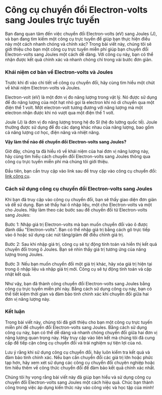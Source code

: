 Công cụ chuyển đổi Electron-volts sang Joules trực tuyến
========================================================

Bạn đang quan tâm đến việc chuyển đổi Electron-volts (eV) sang Joules (J), và bạn đang tìm kiếm một công cụ trực tuyến để giúp bạn thực hiện điều này một cách nhanh chóng và chính xác? Trong bài viết này, chúng tôi sẽ giới thiệu cho bạn một công cụ trực tuyến miễn phí giúp bạn chuyển đổi Electron-volts sang Joules một cách dễ dàng. Với công cụ này, bạn có thể nhận được kết quả chính xác và nhanh chóng chỉ trong vài bước đơn giản.

### Khái niệm cơ bản về Electron-volts và Joules

Trước khi đi vào chi tiết về công cụ chuyển đổi, hãy cùng tìm hiểu một chút về khái niệm Electron-volts và Joules.

Electron-volt (eV) là một đơn vị đo năng lượng trong vật lý. Nó được sử dụng để đo năng lượng của một hạt nhỏ gọi là electron khi nó di chuyển qua một điện thế 1 volt. Một electron-volt tương đương với năng lượng mà một electron nhận được khi nó vượt qua một điện thế 1 volt.

Joule (J) là đơn vị đo năng lượng trong hệ đo SI (hệ đo lường quốc tế). Joule thường được sử dụng để đo các dạng khác nhau của năng lượng, bao gồm cả năng lượng cơ học, điện năng và nhiệt năng.

**Vậy làm thế nào để chuyển đổi Electron-volts sang Joules?**

Giờ đây, chúng ta đã hiểu rõ về khái niệm của hai đơn vị năng lượng này, hãy cùng tìm hiểu cách chuyển đổi Electron-volts sang Joules thông qua công cụ trực tuyến miễn phí mà chúng tôi giới thiệu.

Đầu tiên, bạn cần truy cập vào link sau để truy cập vào công cụ chuyển đổi: [link công cụ](https://www.onlinecalculatorsfree.com/vi/convert/electron-volts-to-joules.html).

### Cách sử dụng công cụ chuyển đổi Electron-volts sang Joules

Khi bạn đã truy cập vào công cụ chuyển đổi, bạn sẽ thấy giao diện đơn giản và dễ sử dụng. Bạn sẽ thấy hai ô nhập liệu, một cho Electron-volts và một cho Joules. Hãy làm theo các bước sau để chuyển đổi từ Electron-volts sang Joules:

Bước 1: Nhập giá trị Electron-volts mà bạn muốn chuyển đổi vào ô được đánh dấu "Electron-volts". Bạn có thể nhập giá trị bằng cách gõ trực tiếp vào ô hoặc sử dụng các nút tăng/giảm để điều chỉnh giá trị.

Bước 2: Sau khi nhập giá trị, công cụ sẽ tự động tính toán và hiển thị kết quả chuyển đổi trong ô Joules. Bạn sẽ nhìn thấy giá trị tương ứng của năng lượng trong Joules.

Bước 3: Nếu bạn muốn chuyển đổi một giá trị khác, hãy xóa giá trị hiện tại trong ô nhập liệu và nhập giá trị mới. Công cụ sẽ tự động tính toán và cập nhật kết quả.

Như vậy, bạn đã thành công chuyển đổi Electron-volts sang Joules bằng công cụ trực tuyến miễn phí này. Bằng cách sử dụng công cụ này, bạn có thể tiết kiệm thời gian và đảm bảo tính chính xác khi chuyển đổi giữa hai đơn vị năng lượng này.

### Kết luận

Trong bài viết này, chúng tôi đã giới thiệu cho bạn một công cụ trực tuyến miễn phí để chuyển đổi Electron-volts sang Joules. Bằng cách sử dụng công cụ này, bạn có thể dễ dàng và nhanh chóng chuyển đổi giữa hai đơn vị năng lượng quan trọng này. Hãy truy cập vào liên kết mà chúng tôi đã cung cấp để tiếp cận công cụ chuyển đổi và trải nghiệm sự tiện lợi của nó.

Lưu ý rằng khi sử dụng công cụ chuyển đổi, hãy luôn kiểm tra kết quả và đảm bảo tính chính xác. Nếu bạn cần chuyển đổi các giá trị lớn hoặc phức tạp hơn, hãy xem xét sử dụng các công cụ chuyển đổi chuyên nghiệp hoặc tìm hiểu thêm về công thức chuyển đổi để đảm bảo kết quả chính xác nhất.

Chúng tôi hy vọng rằng bài viết này đã giúp bạn hiểu và sử dụng công cụ chuyển đổi Electron-volts sang Joules một cách hiệu quả. Chúc bạn thành công trong việc áp dụng kiến thức này vào công việc và học tập của mình!